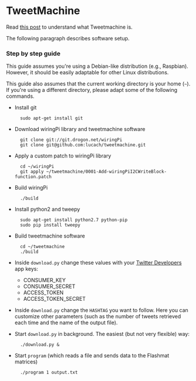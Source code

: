 # TweetMachine

Read [this post](https://blog.chiodini.org/2015/04/26/tweetmachine.html) to understand what Tweetmachine is.

The following paragraph describes software setup.

### Step by step guide
This guide assumes you're using a Debian-like distribution (e.g., Raspbian). However, it should be easily adaptable for other Linux distributions.

This guide also assumes that the current working directory is your home (`~`). If you're using a different directory, please adapt some of the following commands.

- Install git

        sudo apt-get install git 

- Download wiringPi library and tweetmachine software

        git clone git://git.drogon.net/wiringPi
        git clone git@github.com:lucach/tweetmachine.git

- Apply a custom patch to wiringPi library

        cd ~/wiringPi
        git apply ~/tweetmachine/0001-Add-wiringPiI2CWriteBlock-function.patch

- Build wiringPi

        ./build

- Install python2 and tweepy

        sudo apt-get install python2.7 python-pip
        sudo pip install tweepy

- Build tweetmachine software

        cd ~/tweetmachine
        ./build

- Inside `download.py` change these values with your [Twitter Developers](https://dev.twitter.com) app keys:
  - CONSUMER_KEY
  - CONSUMER_SECRET
  - ACCESS_TOKEN
  - ACCESS_TOKEN_SECRET

- Inside `download.py` change the `HASHTAG` you want to follow. Here you can customize other parameters (such as the number of tweets retrieved each time and the name of the output file).

- Start `download.py` in background. The easiest (but not very flexible) way:

        ./download.py &

- Start `program` (which reads a file and sends data to the Flashmat matrices)

        ./program 1 output.txt
